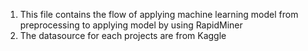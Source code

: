 1) This file contains the flow of applying machine learning model from preprocessing to applying model by using RapidMiner <br />
2) The datasource for each projects are from Kaggle
